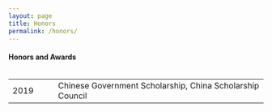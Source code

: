 ```yaml
---
layout: page
title: Honors
permalink: /honors/
---
```


#### **Honors and Awards**

<table border="0">


<table>
          <tr>
            <td style="width:74px">2019</td>
            <td>Chinese Government Scholarship, China Scholarship Council</td>
          </tr>		
</table>